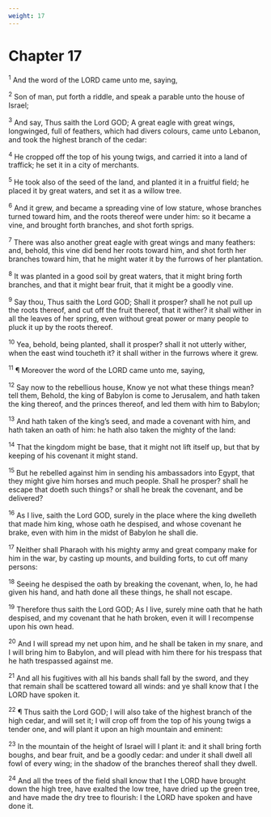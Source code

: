 ```yaml
---
weight: 17
---
```


# Chapter 17

<sup>1</sup> And the word of the LORD came unto me, saying, 

<sup>2</sup> Son of man, put forth a riddle, and speak a parable unto the house of Israel; 

<sup>3</sup> And say, Thus saith the Lord GOD; A great eagle with great wings, longwinged, full of feathers, which had divers colours, came unto Lebanon, and took the highest branch of the cedar: 

<sup>4</sup> He cropped off the top of his young twigs, and carried it into a land of traffick; he set it in a city of merchants. 

<sup>5</sup> He took also of the seed of the land, and planted it in a fruitful field; he placed it by great waters, and set it as a willow tree. 

<sup>6</sup> And it grew, and became a spreading vine of low stature, whose branches turned toward him, and the roots thereof were under him: so it became a vine, and brought forth branches, and shot forth sprigs. 

<sup>7</sup> There was also another great eagle with great wings and many feathers: and, behold, this vine did bend her roots toward him, and shot forth her branches toward him, that he might water it by the furrows of her plantation. 

<sup>8</sup> It was planted in a good soil by great waters, that it might bring forth branches, and that it might bear fruit, that it might be a goodly vine. 

<sup>9</sup> Say thou, Thus saith the Lord GOD; Shall it prosper? shall he not pull up the roots thereof, and cut off the fruit thereof, that it wither? it shall wither in all the leaves of her spring, even without great power or many people to pluck it up by the roots thereof. 

<sup>10</sup> Yea, behold, being planted, shall it prosper? shall it not utterly wither, when the east wind toucheth it? it shall wither in the furrows where it grew. 

<sup>11</sup> ¶ Moreover the word of the LORD came unto me, saying, 

<sup>12</sup> Say now to the rebellious house, Know ye not what these things mean? tell them, Behold, the king of Babylon is come to Jerusalem, and hath taken the king thereof, and the princes thereof, and led them with him to Babylon; 

<sup>13</sup> And hath taken of the king’s seed, and made a covenant with him, and hath taken an oath of him: he hath also taken the mighty of the land: 

<sup>14</sup> That the kingdom might be base, that it might not lift itself up, but that by keeping of his covenant it might stand. 

<sup>15</sup> But he rebelled against him in sending his ambassadors into Egypt, that they might give him horses and much people. Shall he prosper? shall he escape that doeth such things? or shall he break the covenant, and be delivered? 

<sup>16</sup> As I live, saith the Lord GOD, surely in the place where the king dwelleth that made him king, whose oath he despised, and whose covenant he brake, even with him in the midst of Babylon he shall die. 

<sup>17</sup> Neither shall Pharaoh with his mighty army and great company make for him in the war, by casting up mounts, and building forts, to cut off many persons: 

<sup>18</sup> Seeing he despised the oath by breaking the covenant, when, lo, he had given his hand, and hath done all these things, he shall not escape. 

<sup>19</sup> Therefore thus saith the Lord GOD; As I live, surely mine oath that he hath despised, and my covenant that he hath broken, even it will I recompense upon his own head. 

<sup>20</sup> And I will spread my net upon him, and he shall be taken in my snare, and I will bring him to Babylon, and will plead with him there for his trespass that he hath trespassed against me. 

<sup>21</sup> And all his fugitives with all his bands shall fall by the sword, and they that remain shall be scattered toward all winds: and ye shall know that I the LORD have spoken it. 

<sup>22</sup> ¶ Thus saith the Lord GOD; I will also take of the highest branch of the high cedar, and will set it; I will crop off from the top of his young twigs a tender one, and will plant it upon an high mountain and eminent: 

<sup>23</sup> In the mountain of the height of Israel will I plant it: and it shall bring forth boughs, and bear fruit, and be a goodly cedar: and under it shall dwell all fowl of every wing; in the shadow of the branches thereof shall they dwell. 

<sup>24</sup> And all the trees of the field shall know that I the LORD have brought down the high tree, have exalted the low tree, have dried up the green tree, and have made the dry tree to flourish: I the LORD have spoken and have done it. 


